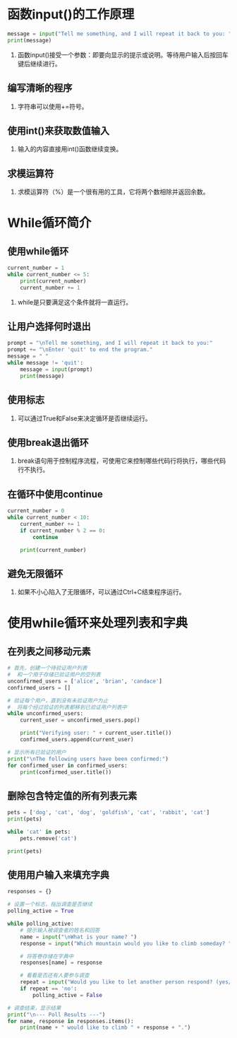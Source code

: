 # 函数input()的工作原理

~~~python
message = input("Tell me something, and I will repeat it back to you: ")
print(message)
~~~

1. 函数input()接受一个参数：即要向显示的提示或说明。等待用户输入后按回车键后继续进行。

## 编写清晰的程序

1. 字符串可以使用+=符号。

## 使用int()来获取数值输入

1. 输入的内容直接用int()函数继续变换。

## 求模运算符

1. 求模运算符（%）是一个很有用的工具，它将两个数相除并返回余数。

# While循环简介

## 使用while循环

~~~python
current_number = 1
while current_number <= 5:
    print(current_number)
    current_number += 1
~~~

1. while是只要满足这个条件就将一直运行。

## 让用户选择何时退出

~~~python
prompt = "\nTell me something, and I will repeat it back to you:"
prompt += "\nEnter 'quit' to end the program."
message = " "
while message != 'quit':
    message = input(prompt)
    print(message)
~~~

## 使用标志

1. 可以通过True和False来决定循环是否继续运行。

## 使用break退出循环

1. break语句用于控制程序流程，可使用它来控制哪些代码行将执行，哪些代码行不执行。

## 在循环中使用continue

~~~python
current_number = 0
while current_number < 10:
    current_number += 1
    if current_number % 2 == 0:
        continue

    print(current_number)
~~~

## 避免无限循环

1. 如果不小心陷入了无限循环，可以通过Ctrl+C结束程序运行。

# 使用while循环来处理列表和字典

## 在列表之间移动元素

~~~python
# 首先，创建一个待验证用户列表
#  和一个用于存储已验证用户的空列表
unconfirmed_users = ['alice', 'brian', 'candace']
confirmed_users = []

# 验证每个用户，直到没有未验证用户为止
#  将每个经过验证的列表都移到已验证用户列表中
while unconfirmed_users:
    current_user = unconfirmed_users.pop()

    print("Verifying user: " + current_user.title())
    confirmed_users.append(current_user)

# 显示所有已验证的用户
print("\nThe following users have been confirmed:")
for confirmed_user in confirmed_users:
    print(confirmed_user.title())
~~~

## 删除包含特定值的所有列表元素

~~~python
pets = ['dog', 'cat', 'dog', 'goldfish', 'cat', 'rabbit', 'cat']
print(pets)

while 'cat' in pets:
    pets.remove('cat')

print(pets)
~~~

## 使用用户输入来填充字典

~~~python
responses = {}

# 设置一个标志，指出调查是否继续
polling_active = True

while polling_active:
    # 提示输入被调查者的姓名和回答
    name = input("\nWhat is your name? ")
    response = input("Which mountain would you like to climb someday? ")

    # 将答卷存储在字典中
    responses[name] = response

    # 看看是否还有人要参与调查
    repeat = input("Would you like to let another person respond? (yes/no) ")
    if repeat == 'no':
        polling_active = False

# 调查结束，显示结果
print("\n--- Poll Results ---")
for name, response in responses.items():
    print(name + " would like to climb " + response + ".")
~~~